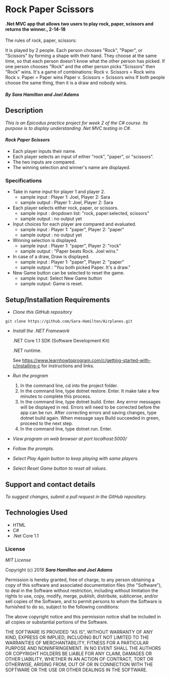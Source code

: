 # Rock Paper Scissors

#### .Net MVC app that allows two users to play rock, paper, scissors and returns the winner., 2-14-18

The rules of rock, paper, scissors:

It is played by 2 people. Each person chooses "Rock", "Paper", or "Scissors" by forming a shape with their hand.
They choose at the same time, so that each person doesn't know what the other person has picked.
If one person chooses "Rock" and the other person picks "Scissors" then "Rock" wins. It's a game of combinations:
Rock v. Scissors = Rock wins
Rock v. Paper = Paper wins
Paper v. Scissors = Scissors wins
If both people choose the same thing, then it is a draw and nobody wins.

#### _By Sara Hamilton and Joel Adams_

## Description

_This is an Epicodus practice project for week 2 of the C# course. Its purpose is to display understanding .Net MVC testing in C#._

#### _Rock Paper Scissors_
* Each player inputs their name.
* Each player selects an input of either "rock", "paper", or "scissors".
* The two inputs are compared.
* The winning selection and winner's name are displayed.

### Specifications

* Take in name input for player 1 and player 2.
  * sample input : Player 1: Joel, Player 2: Sara
  * sample output : Player 1: Joel, Player 2: Sara
* Each player selects either rock, paper, or scissors.
  * sample input : dropdown list: "rock, paper:selected, scissors"
  * sample output : no output yet
* Input choices for each player are compared and evaluated.
  * sample input : Player 1: "paper", Player 2: "paper"
  * sample output : no output yet
* Winning selection is displayed.
  * sample input : Player 1: "paper", Player 2: "rock"
  * sample output : "Paper beats Rock. Joel wins."
* In case of a draw, Draw is displayed.
  * sample input : Player 1: "paper", Player 2: "paper"
  * sample output : "You both picked Paper. It's a draw."
* New Game button can be selected to reset the game.
  * sample input: Select New Game button
  * sample output: Game is reset.

## Setup/Installation Requirements

* _Clone this GitHub repository_

```
git clone https://github.com/Sara-Hamilton/Airplanes.git
```

* _Install the .NET Framework_

  .NET Core 1.1 SDK (Software Development Kit)

  .NET runtime.

  See https://www.learnhowtoprogram.com/c/getting-started-with-c/installing-c for instructions and links.

* _Run the program_
  1. In the command line, cd into the project folder.
  2. In the command line, type dotnet restore. Enter.  It make take a few minutes to complete this process.
  3. In the command line, type dotnet build. Enter. Any errror messages will be displayed in red.  Errors will need to be corrected before the app can be run. After correcting errors and saving changes, type dotnet build again.  When message says Build succeeded in green, proceed to the next step.
  4. In the command line, type dotnet run. Enter.

* _View program on web browser at port localhost:5000/_

* _Follow the prompts._

* _Select Play Again button to keep playing with same players._

* _Select Reset Game button to reset all values._

## Support and contact details

_To suggest changes, submit a pull request in the GitHub repository._

## Technologies Used

* HTML
* C#
* .Net Core 1.1

### License

*MIT License*

Copyright (c) 2018 **_Sara Hamilton and Joel Adams_**

Permission is hereby granted, free of charge, to any person obtaining a copy
of this software and associated documentation files (the "Software"), to deal
in the Software without restriction, including without limitation the rights
to use, copy, modify, merge, publish, distribute, sublicense, and/or sell
copies of the Software, and to permit persons to whom the Software is
furnished to do so, subject to the following conditions:

The above copyright notice and this permission notice shall be included in all
copies or substantial portions of the Software.

THE SOFTWARE IS PROVIDED "AS IS", WITHOUT WARRANTY OF ANY KIND, EXPRESS OR
IMPLIED, INCLUDING BUT NOT LIMITED TO THE WARRANTIES OF MERCHANTABILITY,
FITNESS FOR A PARTICULAR PURPOSE AND NONINFRINGEMENT. IN NO EVENT SHALL THE
AUTHORS OR COPYRIGHT HOLDERS BE LIABLE FOR ANY CLAIM, DAMAGES OR OTHER
LIABILITY, WHETHER IN AN ACTION OF CONTRACT, TORT OR OTHERWISE, ARISING FROM,
OUT OF OR IN CONNECTION WITH THE SOFTWARE OR THE USE OR OTHER DEALINGS IN THE
SOFTWARE.
